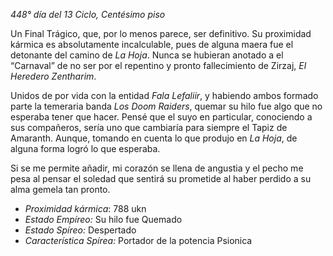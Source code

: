 *448° día del 13 Ciclo, Centésimo piso*

Un Final Trágico, que, por lo menos parece, ser definitivo. Su proximidad kármica es absolutamente incalculable, pues de alguna maera fue el detonante del camino de *La Hoja*. Nunca se hubieran anotado a el “Carnaval” de no ser por el repentino y pronto fallecimiento de Zirzaj, *El Heredero Zentharim*.

Unidos de por vida con la entidad *Fala Lefaliir*, y habiendo ambos formado parte la temeraria banda *Los Doom Raiders*, quemar su hilo fue algo que no esperaba tener que hacer. Pensé que el suyo en particular, conociendo a sus compañeros, sería uno que cambiaría para siempre el Tapiz de Amaranth. Aunque, tomando en cuenta lo que produjo en *La Hoja*, de alguna forma logró lo que esperaba.

Si se me permite añadir, mi corazón se llena de angustia y el pecho me pesa al pensar el soledad que sentirá su prometide al haber perdido a su alma gemela tan pronto.



- *Proximidad kármica*: 788 ukn
- *Estado Empíreo:* Su hilo fue Quemado
- *Estado Spíreo:* Despertado
- *Característica Spírea:* Portador de la potencia Psionica
